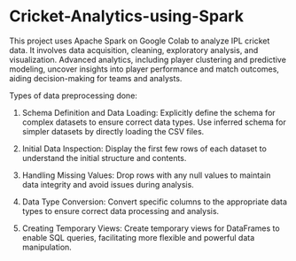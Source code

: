 # Cricket-Analytics-using-Spark
This project uses Apache Spark on Google Colab to analyze IPL cricket data. It involves data acquisition, cleaning, exploratory analysis, and visualization. Advanced analytics, including player clustering and predictive modeling, uncover insights into player performance and match outcomes, aiding decision-making for teams and analysts.

Types of data preprocessing done:

1. Schema Definition and Data Loading:
Explicitly define the schema for complex datasets to ensure correct data types.
Use inferred schema for simpler datasets by directly loading the CSV files.

2. Initial Data Inspection:
Display the first few rows of each dataset to understand the initial structure and contents.

3. Handling Missing Values:
Drop rows with any null values to maintain data integrity and avoid issues during analysis.

4. Data Type Conversion:
Convert specific columns to the appropriate data types to ensure correct data processing and analysis.

5. Creating Temporary Views:
Create temporary views for DataFrames to enable SQL queries, facilitating more flexible and powerful data manipulation.
